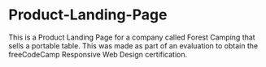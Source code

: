 # Product-Landing-Page

This is a Product Landing Page for a company called Forest Camping that sells a portable table. This was made as part of an evaluation to obtain the freeCodeCamp Responsive Web Design certification.
